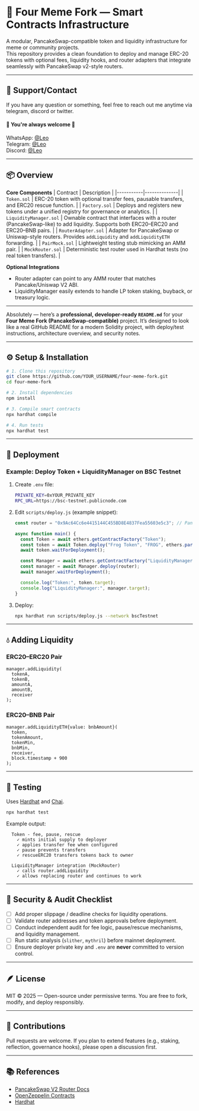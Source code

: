 # 🐸 Four Meme Fork — Smart Contracts Infrastructure

A modular, PancakeSwap-compatible token and liquidity infrastructure for meme or community projects.  
This repository provides a clean foundation to deploy and manage ERC-20 tokens with optional fees, liquidity hooks, and router adapters that integrate seamlessly with PancakeSwap v2-style routers.

---

## 🤝 Support/Contact
If you have any question or something, feel free to reach out me anytime via telegram, discord or twitter.
<br>
#### 🌹 You're always welcome 🌹

WhatsApp: [@Leo](https://wa.me/447446455601) <br>
Telegram: [@Leo](https://t.me/shinnyleo0912) <br>
Discord: [@Leo](https://discord.com/users/695754747843444738) <br>

---


## 📦 Overview

**Core Components**
| Contract | Description |
|-----------|--------------|
| `Token.sol` | ERC-20 token with optional transfer fees, pausable transfers, and ERC20 rescue function. |
| `Factory.sol` | Deploys and registers new tokens under a unified registry for governance or analytics. |
| `LiquidityManager.sol` | Ownable contract that interfaces with a router (PancakeSwap-like) to add liquidity. Supports both ERC20–ERC20 and ERC20–BNB pairs. |
| `RouterAdapter.sol` | Adapter for PancakeSwap or Uniswap-style routers. Provides `addLiquidity` and `addLiquidityETH` forwarding. |
| `PairMock.sol` | Lightweight testing stub mimicking an AMM pair. |
| `MockRouter.sol` | Deterministic test router used in Hardhat tests (no real token transfers). |

**Optional Integrations**
- Router adapter can point to any AMM router that matches Pancake/Uniswap V2 ABI.
- LiquidityManager easily extends to handle LP token staking, buyback, or treasury logic.

---


Absolutely — here’s a **professional, developer-ready `README.md`** for your **Four Meme Fork (PancakeSwap-compatible)** project.
It’s designed to look like a real GitHub README for a modern Solidity project, with deploy/test instructions, architecture overview, and security notes.

---

## ⚙️ Setup & Installation

```bash
# 1. Clone this repository
git clone https://github.com/YOUR_USERNAME/four-meme-fork.git
cd four-meme-fork

# 2. Install dependencies
npm install

# 3. Compile smart contracts
npx hardhat compile

# 4. Run tests
npx hardhat test
````

---

## 🚀 Deployment

### Example: Deploy Token + LiquidityManager on BSC Testnet

1. Create `.env` file:

   ```bash
   PRIVATE_KEY=0xYOUR_PRIVATE_KEY
   RPC_URL=https://bsc-testnet.publicnode.com
   ```

2. Edit `scripts/deploy.js` (example snippet):

   ```js
   const router = "0x9Ac64Cc6e4415144C455BD8E4837Fea55603e5c3"; // PancakeSwap V2 router (Testnet)

   async function main() {
     const Token = await ethers.getContractFactory("Token");
     const token = await Token.deploy("Frog Token", "FROG", ethers.parseUnits("1000000000", 18), deployer.address);
     await token.waitForDeployment();

     const Manager = await ethers.getContractFactory("LiquidityManager");
     const manager = await Manager.deploy(router);
     await manager.waitForDeployment();

     console.log("Token:", token.target);
     console.log("LiquidityManager:", manager.target);
   }
   ```

3. Deploy:

   ```bash
   npx hardhat run scripts/deploy.js --network bscTestnet
   ```

---

## 💧 Adding Liquidity

### ERC20–ERC20 Pair

```solidity
manager.addLiquidity(
  tokenA,
  tokenB,
  amountA,
  amountB,
  receiver
);
```

### ERC20–BNB Pair

```solidity
manager.addLiquidityETH{value: bnbAmount}(
  token,
  tokenAmount,
  tokenMin,
  bnbMin,
  receiver,
  block.timestamp + 900
);
```

---

## 🧪 Testing

Uses [Hardhat](https://hardhat.org/) and [Chai](https://www.chaijs.com/).

```bash
npx hardhat test
```

Example output:

```
  Token - fee, pause, rescue
    ✓ mints initial supply to deployer
    ✓ applies transfer fee when configured
    ✓ pause prevents transfers
    ✓ rescueERC20 transfers tokens back to owner

  LiquidityManager integration (MockRouter)
    ✓ calls router.addLiquidity
    ✓ allows replacing router and continues to work
```

---

## 🔐 Security & Audit Checklist

* [ ] Add proper slippage / deadline checks for liquidity operations.
* [ ] Validate router addresses and token approvals before deployment.
* [ ] Conduct independent audit for fee logic, pause/rescue mechanisms, and liquidity management.
* [ ] Run static analysis (`slither`, `mythril`) before mainnet deployment.
* [ ] Ensure deployer private key and `.env` are **never** committed to version control.

---

## 🪶 License

MIT © 2025 — Open-source under permissive terms.
You are free to fork, modify, and deploy responsibly.

---

## 🤝 Contributions

Pull requests are welcome.
If you plan to extend features (e.g., staking, reflection, governance hooks), please open a discussion first.

---

## 📚 References

* [PancakeSwap V2 Router Docs](https://docs.pancakeswap.finance/code/smart-contracts/pancakeswap-exchange/router-v2)
* [OpenZeppelin Contracts](https://docs.openzeppelin.com/contracts)
* [Hardhat](https://hardhat.org/getting-started/)

```


